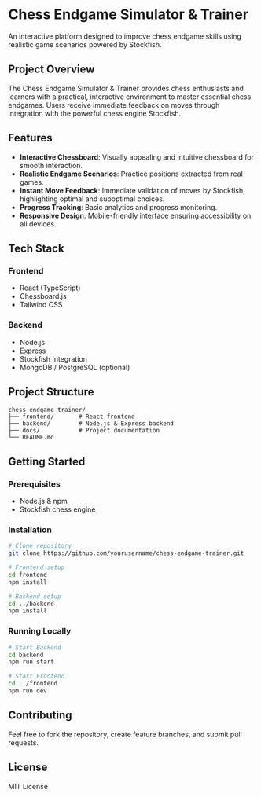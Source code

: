 # Chess Endgame Simulator & Trainer

An interactive platform designed to improve chess endgame skills using realistic game scenarios powered by Stockfish.

## Project Overview

The Chess Endgame Simulator & Trainer provides chess enthusiasts and learners with a practical, interactive environment to master essential chess endgames. Users receive immediate feedback on moves through integration with the powerful chess engine Stockfish.

## Features

* **Interactive Chessboard**: Visually appealing and intuitive chessboard for smooth interaction.
* **Realistic Endgame Scenarios**: Practice positions extracted from real games.
* **Instant Move Feedback**: Immediate validation of moves by Stockfish, highlighting optimal and suboptimal choices.
* **Progress Tracking**: Basic analytics and progress monitoring.
* **Responsive Design**: Mobile-friendly interface ensuring accessibility on all devices.

## Tech Stack

### Frontend

* React (TypeScript)
* Chessboard.js
* Tailwind CSS

### Backend

* Node.js
* Express
* Stockfish Integration
* MongoDB / PostgreSQL (optional)

## Project Structure

```
chess-endgame-trainer/
├── frontend/       # React frontend
├── backend/        # Node.js & Express backend
├── docs/           # Project documentation
└── README.md
```

## Getting Started

### Prerequisites

* Node.js & npm
* Stockfish chess engine

### Installation

```sh
# Clone repository
git clone https://github.com/yourusername/chess-endgame-trainer.git

# Frontend setup
cd frontend
npm install

# Backend setup
cd ../backend
npm install
```

### Running Locally

```sh
# Start Backend
cd backend
npm run start

# Start Frontend
cd ../frontend
npm run dev
```

## Contributing

Feel free to fork the repository, create feature branches, and submit pull requests.

## License

MIT License
